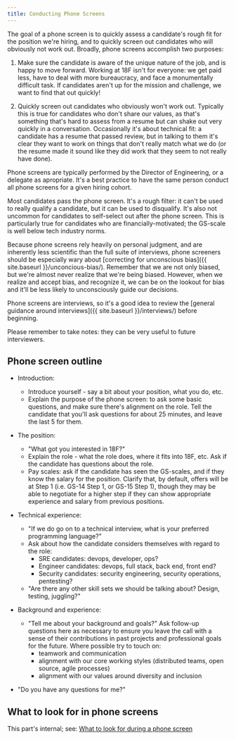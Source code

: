 ```yaml
---
title: Conducting Phone Screens
---
```


The goal of a phone screen is to quickly assess a candidate's rough fit for the position we're hiring, and to quickly screen out candidates who will obviously not work out. Broadly, phone screens accomplish two purposes:

1. Make sure the candidate is aware of the unique nature of the job, and is happy to move forward. Working at 18F isn't for everyone: we get paid less, have to deal with more bureaucracy, and face a monumentally difficult task. If candidates aren't up for the mission and challenge, we want to find that out quickly!

2. Quickly screen out candidates who obviously won't work out. Typically this is true for candidates who don't share our values, as that's something that's hard to assess from a resume but can shake out very quickly in a conversation. Occasionally it's about technical fit: a candidate has a resume that passed review, but in talking to them it's clear they want to work on things that don't really match what we do (or the resume made it sound like they did work that they seem to not really have done).

Phone screens are typically performed by the Director of Engineering, or a delegate as apropriate. It's a best practice to have the same person conduct all phone screens for a given hiring cohort.

Most candidates pass the phone screen. It's a rough filter: it can't be used to really qualify a candidate, but it can be used to disqualify. It's also not uncommon for candidates to self-select out after the phone screen. This is particularly true for candidates who are financially-motivated; the GS-scale is well below tech industry norms.

Because phone screens rely heavily on personal judgment, and are inherently less scientific than the full suite of interviews, phone screeners should be especially wary about [correcting for unconscious bias]({{ site.baseurl }}/unconcious-bias/). Remember that we are not only biased, but we're almost never realize that we're being biased. However, when we realize and accept bias, and recognize it, we can be on the lookout for bias and it'll be less likely to unconsciously guide our decisions.

Phone screens are interviews, so it's a good idea to review the [general guidance around interviews]({{ site.baseurl }}/interviews/) before beginning.

Please remember to take notes: they can be very useful to future interviewers.

## Phone screen outline

* Introduction:
    * Introduce yourself - say a bit about your position, what you do, etc.
    * Explain the purpose of the phone screen: to ask some basic questions, and make sure there's alignment on the role. Tell the candidate that you'll ask questions for about 25 minutes, and leave the last 5 for them.

* The position:
    * "What got you interested in 18F?"
    * Explain the role - what the role does, where it fits into 18F, etc. Ask if the candidate has questions about the role.
    * Pay scales: ask if the candidate has seen the GS-scales, and if they know the salary for the position. Clarify that, by default, offers will be at Step 1 (i.e. GS-14 Step 1, or GS-15 Step 1), though they may be able to negotiate for a higher step if they can show appropriate experience and salary from previous positions.

* Technical experience:
    * "If we do go on to a technical interview, what is your preferred programming language?"
    * Ask about how the candidate considers themselves with regard to the role:
        * SRE candidates: devops, developer, ops?
        * Engineer candidates: devops, full stack, back end, front end?
        * Security candidates: security engineering, security operations, pentesting?
    * "Are there any other skill sets we should be talking about? Design, testing, juggling?"

* Background and experience:
    * "Tell me about your background and goals?" Ask follow-up questions here as necessary to ensure you leave the call with a sense of their contributions in past projects and professional goals for the future. Where possible try to touch on:
        * teamwork and communication
        * alignment with our core working styles (distributed teams, open source, agile processes)
        * alignment with our values around diversity and inclusion

* "Do you have any questions for me?"

## What to look for in phone screens

This part's internal; see: [What to look for during a phone screen](https://docs.google.com/document/d/1La5M7YojZFEc0lvpQZ4Kc7dL8UgssBoJe3FqmmJwmK4/edit)
